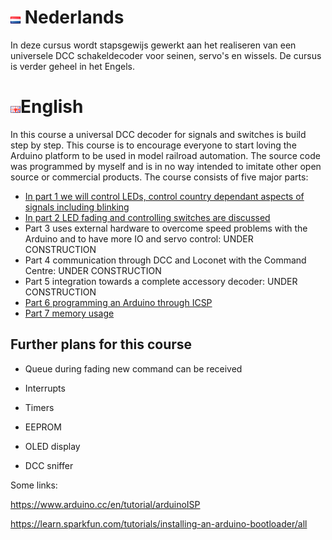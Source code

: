 # ![Nederlandse vlag](../images/nl.gif) Nederlands

In deze cursus wordt stapsgewijs gewerkt aan het realiseren van een universele DCC schakeldecoder voor seinen, servo's en wissels. De cursus is verder geheel in het Engels.

# ![English flag](../images/gb.gif)English

In this course a universal DCC decoder for signals and switches is build step by step. This course is to encourage everyone to start loving the Arduino platform to be used in model railroad automation. The source code was programmed by myself and is in no way intended to imitate other open source or commercial products. The course consists of five major parts:

* [In part 1 we will control LEDs, control country dependant aspects of signals including blinking](/ArduinoCourse/ArduinoCoursePart1/README.md)
* [In part 2 LED fading and controlling switches are discussed](/ArduinoCourse/ArduinoCoursePart2/README.md)
* Part 3 uses external hardware to overcome speed problems with the Arduino and to have more IO and servo control: UNDER CONSTRUCTION
* Part 4 communication through DCC and Loconet with the Command Centre: UNDER CONSTRUCTION
* Part 5 integration towards a complete accessory decoder: UNDER CONSTRUCTION
* [Part 6 programming an Arduino through ICSP](/ArduinoCourse/ArduinoUSBASP/README.md)
* [Part 7 memory usage](/ArduinoCourse/ArduinoMemory/README.md)

## Further plans for this course

* Queue during fading new command can be received

* Interrupts

* Timers

* EEPROM

* OLED display

* DCC sniffer

Some links:

https://www.arduino.cc/en/tutorial/arduinoISP

https://learn.sparkfun.com/tutorials/installing-an-arduino-bootloader/all
